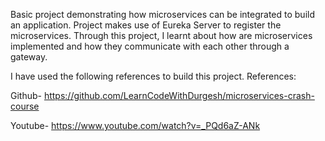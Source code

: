 Basic project demonstrating how microservices can be integrated to build an application. Project makes use of Eureka Server to register the microservices. Through this project, I learnt about how are microservices implemented and how they communicate with each other through a gateway.

I have used the following references to build this project. 
References:

Github- https://github.com/LearnCodeWithDurgesh/microservices-crash-course

Youtube- https://www.youtube.com/watch?v=_PQd6aZ-ANk
